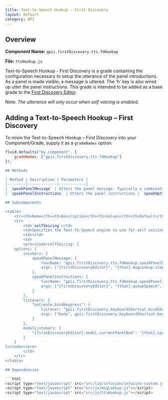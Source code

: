 ```yaml
---
title: Text-to-Speech Hookup – First Discovery
layout: default
category: API
---
```


## Overview

**Component Name:** `gpii.firstDiscovery.tts.fdHookup`

**File:** `ttsHookup.js`

Text-to-Speech Hookup - First Discovery is a grade containing the configuration necessary
to setup the utterance of the panel introductions. As a panel is made visible,
a message is uttered. The 'h' key is also wired up utter the panel instructions.
This grade is intended to be added as a base grade to the
[First Discovery Editor](firstDiscoveryEditor.md).

Note: _The utterance will only occur when self voicing is enabled._

## Adding a Text-to-Speech Hookup – First Discovery

To mixin the Text-to-Speech Hookup – First Discovery into your Component/Grade, supply it as a `gradeNames` option:
```javascript
fluid.defaults("my.component", {
    gradeNames: ["gpii.firstDiscovery.tts.fdHookup"]
});```

## Methods

| Method | Description | Parameters |
|--------|-------------|------------|
| `speakPanelMessage` | Utters the panel message. Typically a combination of the step ( e.g. x of y ) and the panel instructions | `speakOpts`: Any valid speech utterance options (see: [utteranceOpts](http://docs.fluidproject.org/infusion/development/TextToSpeechAPI.html#utteranceopts-option)) |
| `speakPanelInstructions` | Utters the panel instructions | `speakOpts`: Any valid speech utterance options (see: [utteranceOpts](http://docs.fluidproject.org/infusion/development/TextToSpeechAPI.html#utteranceopts-option) |

## Subcomponents

<table>
    <tr><th>Name</th><th>Description</th><th>Values</th><th>Default</th></tr>
    <tr>
        <td>`selfVoicing`</td>
        <td>Specifies the Text-To-Speech engine to use for self voicing. This provides additional configuration on top of what is specified in [gpii.firstDiscovery.firstDiscoveryEditor](firstDiscoveryEditor.md).</td>
        <td></td>
        <td>
        <pre><code>selfVoicing: {
    options: {
        invokers: {
            speakPanelMessage: {
                funcName: "gpii.firstDiscovery.tts.fdHookup.speakPanelMessage",
                args: ["{firstDiscoveryEditor}", "{that}.msgLookup.stepCountMsg", "{that}.msgLookup.panelMsg", "{that}.queueSpeech", "{arguments}.0"]
            },
            speakPanelInstructions: {
                funcName: "gpii.firstDiscovery.tts.fdHookup.speakPanelInstructions",
                args: ["{firstDiscoveryEditor}", "{that}.queueSpeech", "{arguments}.0"]
            }
        },
        listeners: {
            "onCreate.bindKeypress": {
                listener: "gpii.firstDiscovery.keyboardShortcut.bindShortcut",
                args: ["body", gpii.firstDiscovery.keyboardShortcut.key.h, [], "{that}.speakPanelInstructions"]
            }
        },
        modelListeners: {
            "{firstDiscoveryEditor}.model.currentPanelNum": "{that}.speakPanelMessage"
        }
    }
}</code></pre>
        </td>
    </tr>
</table>

## Dependencies

```html
<script type="text/javascript" src="src/lib/infusion/infusion-custom.js"></script>
<script type="text/javascript" src="src/js/msgLookup.js"></script>
<script type="text/javascript" src="src/js/ttsHookup.js"></script>
```

